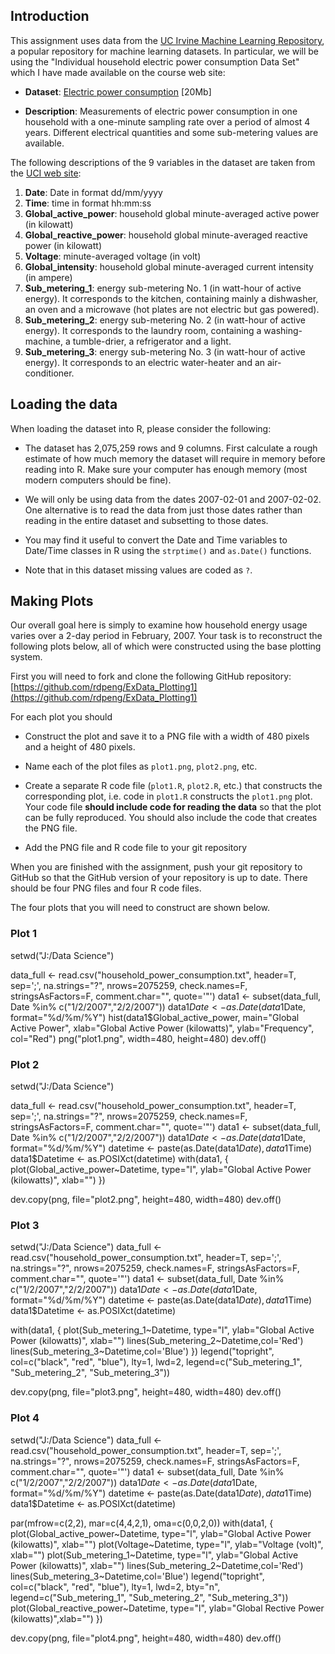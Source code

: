 ## Introduction

This assignment uses data from
the <a href="http://archive.ics.uci.edu/ml/">UC Irvine Machine
Learning Repository</a>, a popular repository for machine learning
datasets. In particular, we will be using the "Individual household
electric power consumption Data Set" which I have made available on
the course web site:


* <b>Dataset</b>: <a href="https://d396qusza40orc.cloudfront.net/exdata%2Fdata%2Fhousehold_power_consumption.zip">Electric power consumption</a> [20Mb]

* <b>Description</b>: Measurements of electric power consumption in
one household with a one-minute sampling rate over a period of almost
4 years. Different electrical quantities and some sub-metering values
are available.


The following descriptions of the 9 variables in the dataset are taken
from
the <a href="https://archive.ics.uci.edu/ml/datasets/Individual+household+electric+power+consumption">UCI
web site</a>:

<ol>
<li><b>Date</b>: Date in format dd/mm/yyyy </li>
<li><b>Time</b>: time in format hh:mm:ss </li>
<li><b>Global_active_power</b>: household global minute-averaged active power (in kilowatt) </li>
<li><b>Global_reactive_power</b>: household global minute-averaged reactive power (in kilowatt) </li>
<li><b>Voltage</b>: minute-averaged voltage (in volt) </li>
<li><b>Global_intensity</b>: household global minute-averaged current intensity (in ampere) </li>
<li><b>Sub_metering_1</b>: energy sub-metering No. 1 (in watt-hour of active energy). It corresponds to the kitchen, containing mainly a dishwasher, an oven and a microwave (hot plates are not electric but gas powered). </li>
<li><b>Sub_metering_2</b>: energy sub-metering No. 2 (in watt-hour of active energy). It corresponds to the laundry room, containing a washing-machine, a tumble-drier, a refrigerator and a light. </li>
<li><b>Sub_metering_3</b>: energy sub-metering No. 3 (in watt-hour of active energy). It corresponds to an electric water-heater and an air-conditioner.</li>
</ol>

## Loading the data





When loading the dataset into R, please consider the following:

* The dataset has 2,075,259 rows and 9 columns. First
calculate a rough estimate of how much memory the dataset will require
in memory before reading into R. Make sure your computer has enough
memory (most modern computers should be fine).

* We will only be using data from the dates 2007-02-01 and
2007-02-02. One alternative is to read the data from just those dates
rather than reading in the entire dataset and subsetting to those
dates.

* You may find it useful to convert the Date and Time variables to
Date/Time classes in R using the `strptime()` and `as.Date()`
functions.

* Note that in this dataset missing values are coded as `?`.


## Making Plots

Our overall goal here is simply to examine how household energy usage
varies over a 2-day period in February, 2007. Your task is to
reconstruct the following plots below, all of which were constructed
using the base plotting system.

First you will need to fork and clone the following GitHub repository:
[https://github.com/rdpeng/ExData_Plotting1](https://github.com/rdpeng/ExData_Plotting1)


For each plot you should

* Construct the plot and save it to a PNG file with a width of 480
pixels and a height of 480 pixels.

* Name each of the plot files as `plot1.png`, `plot2.png`, etc.

* Create a separate R code file (`plot1.R`, `plot2.R`, etc.) that
constructs the corresponding plot, i.e. code in `plot1.R` constructs
the `plot1.png` plot. Your code file **should include code for reading
the data** so that the plot can be fully reproduced. You should also
include the code that creates the PNG file.

* Add the PNG file and R code file to your git repository

When you are finished with the assignment, push your git repository to
GitHub so that the GitHub version of your repository is up to
date. There should be four PNG files and four R code files.


The four plots that you will need to construct are shown below. 


### Plot 1

setwd("J:/Data Science")

data_full <- read.csv("household_power_consumption.txt", header=T, sep=';', na.strings="?", 
                      nrows=2075259, check.names=F, stringsAsFactors=F, comment.char="", quote='\"')
data1 <- subset(data_full, Date %in% c("1/2/2007","2/2/2007"))
data1$Date <- as.Date(data1$Date, format="%d/%m/%Y")
hist(data1$Global_active_power, main="Global Active Power", 
     xlab="Global Active Power (kilowatts)", ylab="Frequency", col="Red")
png("plot1.png", width=480, height=480)
dev.off()


### Plot 2

setwd("J:/Data Science")

data_full <- read.csv("household_power_consumption.txt", header=T, sep=';', na.strings="?", nrows=2075259, check.names=F, stringsAsFactors=F, comment.char="", quote='\"')
data1 <- subset(data_full, Date %in% c("1/2/2007","2/2/2007"))
data1$Date <- as.Date(data1$Date, format="%d/%m/%Y")
datetime <- paste(as.Date(data1$Date), data1$Time)
data1$Datetime <- as.POSIXct(datetime)
with(data1, {
  plot(Global_active_power~Datetime, type="l",
     ylab="Global Active Power (kilowatts)", xlab="")
  })
  
  dev.copy(png, file="plot2.png", height=480, width=480)
dev.off()


### Plot 3

setwd("J:/Data Science")
data_full <- read.csv("household_power_consumption.txt", header=T, sep=';', na.strings="?", 
                      nrows=2075259, check.names=F, stringsAsFactors=F, comment.char="", quote='\"')
data1 <- subset(data_full, Date %in% c("1/2/2007","2/2/2007"))
data1$Date <- as.Date(data1$Date, format="%d/%m/%Y")
datetime <- paste(as.Date(data1$Date), data1$Time)
data1$Datetime <- as.POSIXct(datetime)

with(data1, {
  plot(Sub_metering_1~Datetime, type="l",
       ylab="Global Active Power (kilowatts)", xlab="")
  lines(Sub_metering_2~Datetime,col='Red')
  lines(Sub_metering_3~Datetime,col='Blue')
})
legend("topright", col=c("black", "red", "blue"), lty=1, lwd=2, 
       legend=c("Sub_metering_1", "Sub_metering_2", "Sub_metering_3"))

dev.copy(png, file="plot3.png", height=480, width=480)
dev.off()

### Plot 4

setwd("J:/Data Science")
data_full <- read.csv("household_power_consumption.txt", header=T, sep=';', na.strings="?", 
                      nrows=2075259, check.names=F, stringsAsFactors=F, comment.char="", quote='\"')
data1 <- subset(data_full, Date %in% c("1/2/2007","2/2/2007"))
data1$Date <- as.Date(data1$Date, format="%d/%m/%Y")
datetime <- paste(as.Date(data1$Date), data1$Time)
data1$Datetime <- as.POSIXct(datetime)

par(mfrow=c(2,2), mar=c(4,4,2,1), oma=c(0,0,2,0))
with(data1, {
  plot(Global_active_power~Datetime, type="l", 
       ylab="Global Active Power (kilowatts)", xlab="")
  plot(Voltage~Datetime, type="l", 
       ylab="Voltage (volt)", xlab="")
  plot(Sub_metering_1~Datetime, type="l", 
       ylab="Global Active Power (kilowatts)", xlab="")
  lines(Sub_metering_2~Datetime,col='Red')
  lines(Sub_metering_3~Datetime,col='Blue')
  legend("topright", col=c("black", "red", "blue"), lty=1, lwd=2, bty="n",
         legend=c("Sub_metering_1", "Sub_metering_2", "Sub_metering_3"))
  plot(Global_reactive_power~Datetime, type="l", 
       ylab="Global Rective Power (kilowatts)",xlab="")
})

dev.copy(png, file="plot4.png", height=480, width=480)
dev.off()
